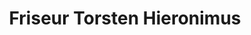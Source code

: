 ---
title: "Friseur Torsten Hieronimus"
url: /saarbruecken/friseur-torsten-hieronimus/
shop: Friseur
---